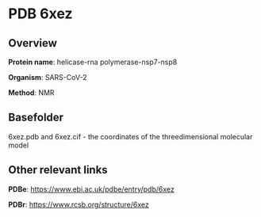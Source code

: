 # PDB 6xez

## Overview

**Protein name**: helicase-rna polymerase-nsp7-nsp8

**Organism**: SARS-CoV-2

**Method**: NMR



## Basefolder

6xez.pdb and 6xez.cif - the coordinates of the threedimensional molecular model



## Other relevant links 
**PDBe**:  https://www.ebi.ac.uk/pdbe/entry/pdb/6xez
 
**PDBr**: https://www.rcsb.org/structure/6xez 
